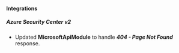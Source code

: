 
#### Integrations
##### Azure Security Center v2
- Updated **MicrosoftApiModule** to handle ***404 - Page Not Found*** response.

